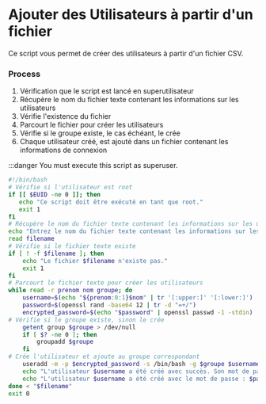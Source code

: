 # Ajouter des Utilisateurs à partir d'un fichier

Ce script vous permet de créer des utilisateurs à partir d'un fichier CSV.

### Process

1. Vérification que le script est lancé en superutilisateur
2. Récupère le nom du fichier texte contenant les informations sur les utilisateurs
3. Vérifie l'existence du fichier
4. Parcourt le fichier pour créer les utilisateurs
5. Vérifie si le groupe existe, le cas échéant, le crée
6. Chaque utilisateur créé, est ajouté dans un fichier contenant les informations de connexion 

:::danger You must execute this script as superuser.

```sh showLineNumbers
#!/bin/bash
# Vérifie si l'utilisateur est root
if [[ $EUID -ne 0 ]]; then
   echo "Ce script doit être exécuté en tant que root." 
   exit 1
fi
# Récupère le nom du fichier texte contenant les informations sur les utilisateurs
echo "Entrez le nom du fichier texte contenant les informations sur les utilisateurs (format : prenom nom groupe): "
read filename
# Vérifie si le fichier texte existe
if [ ! -f $filename ]; then
    echo "Le fichier $filename n'existe pas."
    exit 1
fi
# Parcourt le fichier texte pour créer les utilisateurs
while read -r prenom nom groupe; do
    username=$(echo "${prenom:0:1}$nom" | tr '[:upper:]' '[:lower:]')
    password=$(openssl rand -base64 12 | tr -d "=+/")
    encrypted_password=$(echo "$password" | openssl passwd -1 -stdin)
# Vérifie si le groupe existe, sinon le crée
    getent group $groupe > /dev/null
    if [ $? -ne 0 ]; then
        groupadd $groupe
    fi
# Crée l'utilisateur et ajoute au groupe correspondant
    useradd -m -p $encrypted_password -s /bin/bash -g $groupe $username
    echo "L'utilisateur $username a été créé avec succès. Son mot de passe est : $password"
    echo "L'utilisateur $username a été créé avec le mot de passe : $password" >> login_users.txt
done < "$filename"
exit 0
```
